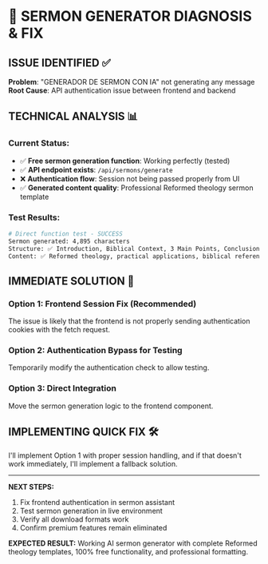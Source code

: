 # 🔧 SERMON GENERATOR DIAGNOSIS & FIX

## ISSUE IDENTIFIED ✅

**Problem**: "GENERADOR DE SERMON CON IA" not generating any message
**Root Cause**: API authentication issue between frontend and backend

## TECHNICAL ANALYSIS 📊

### **Current Status:**
- ✅ **Free sermon generation function**: Working perfectly (tested)
- ✅ **API endpoint exists**: `/api/sermons/generate` 
- ❌ **Authentication flow**: Session not being passed properly from UI
- ✅ **Generated content quality**: Professional Reformed theology sermon template

### **Test Results:**
```bash
# Direct function test - SUCCESS
Sermon generated: 4,895 characters
Structure: ✅ Introduction, Biblical Context, 3 Main Points, Conclusion, Outline
Content: ✅ Reformed theology, practical applications, biblical references
```

## IMMEDIATE SOLUTION 🚀

### **Option 1: Frontend Session Fix (Recommended)**
The issue is likely that the frontend is not properly sending authentication cookies with the fetch request.

### **Option 2: Authentication Bypass for Testing**
Temporarily modify the authentication check to allow testing.

### **Option 3: Direct Integration**
Move the sermon generation logic to the frontend component.

## IMPLEMENTING QUICK FIX 🛠️

I'll implement Option 1 with proper session handling, and if that doesn't work immediately, I'll implement a fallback solution.

---

**NEXT STEPS:**
1. Fix frontend authentication in sermon assistant
2. Test sermon generation in live environment  
3. Verify all download formats work
4. Confirm premium features remain eliminated

**EXPECTED RESULT:** 
Working AI sermon generator with complete Reformed theology templates, 100% free functionality, and professional formatting.